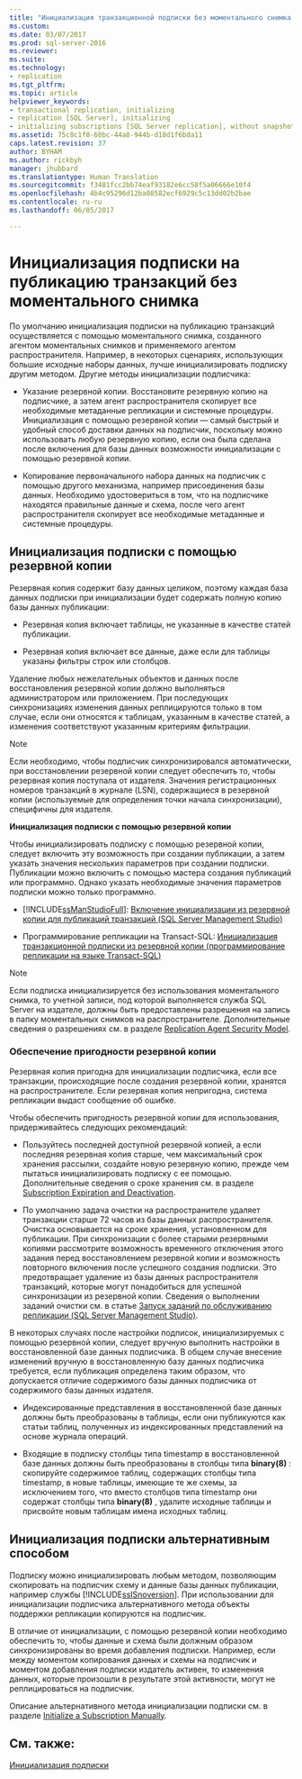 ```yaml
---
title: "Инициализация транзакционной подписки без моментального снимка | Документация Майкрософт"
ms.custom: 
ms.date: 03/07/2017
ms.prod: sql-server-2016
ms.reviewer: 
ms.suite: 
ms.technology:
- replication
ms.tgt_pltfrm: 
ms.topic: article
helpviewer_keywords:
- transactional replication, initializing
- replication [SQL Server], initializing
- initializing subscriptions [SQL Server replication], without snapshots
ms.assetid: 75c8c1f8-60bc-44a8-944b-d18d1f6bda11
caps.latest.revision: 37
author: BYHAM
ms.author: rickbyh
manager: jhubbard
ms.translationtype: Human Translation
ms.sourcegitcommit: f3481fcc2bb74eaf93182e6cc58f5a06666e10f4
ms.openlocfilehash: 4b4c95296d12ba08582ecf6929c5c13dd02b2bae
ms.contentlocale: ru-ru
ms.lasthandoff: 06/05/2017

---
```

# <a name="initialize-a-transactional-subscription-without-a-snapshot"></a>Инициализация подписки на публикацию транзакций без моментального снимка
  По умолчанию инициализация подписки на публикацию транзакций осуществляется с помощью моментального снимка, созданного агентом моментальных снимков и применяемого агентом распространителя. Например, в некоторых сценариях, использующих большие исходные наборы данных, лучше инициализировать подписку другим методом. Другие методы инициализации подписчика:  
  
-   Указание резервной копии. Восстановите резервную копию на подписчике, а затем агент распространителя скопирует все необходимые метаданные репликации и системные процедуры. Инициализация с помощью резервной копии — самый быстрый и удобный способ доставки данных на подписчик, поскольку можно использовать любую резервную копию, если она была сделана после включения для базы данных возможности инициализации с помощью резервной копии.  
  
-   Копирование первоначального набора данных на подписчик с помощью другого механизма, например присоединения базы данных. Необходимо удостовериться в том, что на подписчике находятся правильные данные и схема, после чего агент распространителя скопирует все необходимые метаданные и системные процедуры.  
  
## <a name="initializing-a-subscription-with-a-backup"></a>Инициализация подписки с помощью резервной копии  
 Резервная копия содержит базу данных целиком, поэтому каждая база данных подписки при инициализации будет содержать полную копию базы данных публикации:  
  
-   Резервная копия включает таблицы, не указанные в качестве статей публикации.  
  
-   Резервная копия включает все данные, даже если для таблицы указаны фильтры строк или столбцов.  
  
 Удаление любых нежелательных объектов и данных после восстановления резервной копии должно выполняться администратором или приложением. При последующих синхронизациях изменения данных реплицируются только в том случае, если они относятся к таблицам, указанным в качестве статей, а изменения соответствуют указанным критериям фильтрации.  
  
> [!NOTE]  
>  Если необходимо, чтобы подписчик синхронизировался автоматически, при восстановлении резервной копии следует обеспечить то, чтобы резервная копия поступала от издателя. Значения регистрационных номеров транзакций в журнале (LSN), содержащиеся в резервной копии (используемые для определения точки начала синхронизации), специфичны для издателя.  
  
 **Инициализация подписки с помощью резервной копии**  
  
 Чтобы инициализировать подписку с помощью резервной копии, следует включить эту возможность при создании публикации, а затем указать значения нескольких параметров при создании подписки. Публикации можно включить с помощью мастера создания публикаций или программно. Однако указать необходимые значения параметров подписки можно только программно.  
  
-   [!INCLUDE[ssManStudioFull](../../includes/ssmanstudiofull-md.md)]: [Включение инициализации из резервной копии для публикаций транзакций (SQL Server Management Studio)](../../relational-databases/replication/enable-initialization-with-backup-for-transactional-publications.md)  
  
-   Программирование репликации на Transact-SQL: [Инициализация транзакционной подписки из резервной копии (программирование репликации на языке Transact-SQL)](../../relational-databases/replication/initialize-a-transactional-subscription-from-a-backup.md)  
  
> [!NOTE]  
>  Если подписка инициализируется без использования моментального снимка, то учетной записи, под которой выполняется служба SQL Server на издателе, должны быть предоставлены разрешения на запись в папку моментальных снимков на распространителе. Дополнительные сведения о разрешениях см. в разделе [Replication Agent Security Model](../../relational-databases/replication/security/replication-agent-security-model.md).  
  
### <a name="ensuring-the-suitability-of-a-backup"></a>Обеспечение пригодности резервной копии  
 Резервная копия пригодна для инициализации подписчика, если все транзакции, происходящие после создания резервной копии, хранятся на распространителе. Если резервная копия непригодна, система репликации выдаст сообщение об ошибке.  
  
 Чтобы обеспечить пригодность резервной копии для использования, придерживайтесь следующих рекомендаций:  
  
-   Пользуйтесь последней доступной резервной копией, а если последняя резервная копия старше, чем максимальный срок хранения рассылки, создайте новую резервную копию, прежде чем пытаться инициализировать подписку с ее помощью. Дополнительные сведения о сроке хранения см. в разделе [Subscription Expiration and Deactivation](../../relational-databases/replication/subscription-expiration-and-deactivation.md).  
  
-   По умолчанию задача очистки на распространителе удаляет транзакции старше 72 часов из базы данных распространителя. Очистка основывается на сроке хранения, установленном для публикации. При синхронизации с более старыми резервными копиями рассмотрите возможность временного отключения этого задания перед восстановлением резервной копии и возможность повторного включения после успешного создания подписки. Это предотвращает удаление из базы данных распространителя транзакций, которые могут понадобиться для успешной синхронизации из резервной копии. Сведения о выполнении заданий очистки см. в статье [Запуск заданий по обслуживанию репликации (SQL Server Management Studio)](../../relational-databases/replication/administration/run-replication-maintenance-jobs-sql-server-management-studio.md).  
  
 В некоторых случаях после настройки подписок, инициализируемых с помощью резервной копии, следует вручную выполнить настройки в восстановленной базе данных подписчика. В общем случае внесение изменений вручную в восстановленную базу данных подписчика требуется, если публикация определена таким образом, что допускается отличие содержимого базы данных подписчика от содержимого базы данных издателя.  
  
-   Индексированные представления в восстановленной базе данных должны быть преобразованы в таблицы, если они публикуются как статьи таблиц, полученных из индексированных представлений на основе журнала операций.  
  
-   Входящие в подписку столбцы типа timestamp в восстановленной базе данных должны быть преобразованы в столбцы типа **binary(8)** : скопируйте содержимое таблиц, содержащих столбцы типа timestamp, в новые таблицы, имеющие те же схемы, за исключением того, что вместо столбцов типа timestamp они содержат столбцы типа **binary(8)** , удалите исходные таблицы и присвойте новым таблицам имена исходных таблиц.  
  
## <a name="initializing-a-subscription-with-an-alternative-method"></a>Инициализация подписки альтернативным способом  
 Подписку можно инициализировать любым методом, позволяющим скопировать на подписчик схему и данные базы данных публикации, например службы [!INCLUDE[ssISnoversion](../../includes/ssisnoversion-md.md)]. При использовании для инициализации подписчика альтернативного метода объекты поддержки репликации копируются на подписчик.  
  
 В отличие от инициализации, с помощью резервной копии необходимо обеспечить то, чтобы данные и схема были должным образом синхронизированы во время добавления подписки. Например, если между моментом копирования данных и схемы на подписчик и моментом добавления подписки издатель активен, то изменения данных, которые произошли в результате этой активности, могут не реплицироваться на подписчик.  
  
 Описание альтернативного метода инициализации подписки см. в разделе [Initialize a Subscription Manually](../../relational-databases/replication/initialize-a-subscription-manually.md).  
  
## <a name="see-also"></a>См. также:  
 [Инициализация подписки](../../relational-databases/replication/initialize-a-subscription.md)  
  
  
